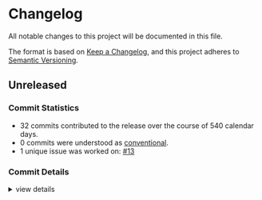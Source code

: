# Changelog

All notable changes to this project will be documented in this file.

The format is based on [Keep a Changelog](https://keepachangelog.com/en/1.0.0/),
and this project adheres to [Semantic Versioning](https://semver.org/spec/v2.0.0.html).

## Unreleased

### Commit Statistics

<csr-read-only-do-not-edit/>

 - 32 commits contributed to the release over the course of 540 calendar days.
 - 0 commits were understood as [conventional](https://www.conventionalcommits.org).
 - 1 unique issue was worked on: [#13](https://github.com/kiibohd/kiibohd-core/issues/13)

### Commit Details

<csr-read-only-do-not-edit/>

<details><summary>view details</summary>

 * **[#13](https://github.com/kiibohd/kiibohd-core/issues/13)**
    - Add keywords and categories to all the Cargo.toml (and fix a few typos) ([`4553cb4`](https://github.com/kiibohd/kiibohd-core/commit/4553cb456ab7df2e2874f03e385166e062787375))
 * **Uncategorized**
    - Initial CHANGELOG.md ([`627f8cf`](https://github.com/kiibohd/kiibohd-core/commit/627f8cff132582bea6935bfed3b095d46cbcb735))
    - Add better debbuing for i331fl3743b crate ([`6416b1c`](https://github.com/kiibohd/kiibohd-core/commit/6416b1cf07440184ba088a077f59a7414a7fb8eb))
    - usbd-hid now uses defmt instead of defmt-impl feature ([`4039041`](https://github.com/kiibohd/kiibohd-core/commit/4039041f1e79ad10fd87e3c2536da4f4b240feea))
    - [kiibohd-usb] Adding HID Lock LED support ([`ce32c30`](https://github.com/kiibohd/kiibohd-core/commit/ce32c302c003900690c645d70ea2c97e87b370ce))
    - [kiibohd-usb] Fix remote wakeup and nkro support ([`3aa9f7e`](https://github.com/kiibohd/kiibohd-core/commit/3aa9f7e9273f1d64933f9fe2a0c8c37960cea705))
    - kiibohd-usb now passes USB compliance HID Tests ([`63a6b3e`](https://github.com/kiibohd/kiibohd-core/commit/63a6b3eebcc1578aa294fc88831b4f0d675fb82f))
    - Increment versions (kll-core, kiibohd-usb) ([`0e9fbf4`](https://github.com/kiibohd/kiibohd-core/commit/0e9fbf40b9f9243f727d80c44a3cae64a4639968))
    - Adding Analog conversion support and fixing kiibohd-usb mouse support ([`4cc97e8`](https://github.com/kiibohd/kiibohd-core/commit/4cc97e8b8302f76ef006032e60ef7b3a2e613da0))
    - Re-enable for git usage ([`fb219cc`](https://github.com/kiibohd/kiibohd-core/commit/fb219cca16bb8f08650d25a0b0291b484700817c))
    - Handling usb-device crate temp issue ([`0a05523`](https://github.com/kiibohd/kiibohd-core/commit/0a055232dd42478aaff72810889c6e0820425f5e))
    - Update defmt configurations ([`58c3aac`](https://github.com/kiibohd/kiibohd-core/commit/58c3aac6996ba72a24c12910e7875ecd2f6be969))
    - More clippy fixes ([`528672a`](https://github.com/kiibohd/kiibohd-core/commit/528672a0f7f255eb95cda7fd5423cfc553fa959e))
    - Increment patch ([`cc4f15f`](https://github.com/kiibohd/kiibohd-core/commit/cc4f15f18096cf75947204eab219c19f3dcaed18))
    - Update README.md ([`b08610d`](https://github.com/kiibohd/kiibohd-core/commit/b08610d8d975776f9ad749985d8e8a7616b8559e))
    - cargo fmt ([`c37456d`](https://github.com/kiibohd/kiibohd-core/commit/c37456d7bfb1f032a0947e4aeb19ea24761e8e7a))
    - Support custom crates.io packages for usb ([`59b8e0f`](https://github.com/kiibohd/kiibohd-core/commit/59b8e0f43f10021c1758b8f44b224bd4be008e31))
    - Set versions for kiibohd-usb ([`33999e3`](https://github.com/kiibohd/kiibohd-core/commit/33999e3e2468d881d89ce4a035369bf4dacfdbd0))
    - Updating Cargo.toml files to publish initial crates ([`e18dafb`](https://github.com/kiibohd/kiibohd-core/commit/e18dafb3802406146f6f70b522418d1139cec09c))
    - Add enqueue_ functions for kiibohd-usb ([`bc989f9`](https://github.com/kiibohd/kiibohd-core/commit/bc989f9c81098047396de4c49f13034df9fd9c88))
    - Fixing power of 2 issues with heapless::Vec ([`8cce7c2`](https://github.com/kiibohd/kiibohd-core/commit/8cce7c29199561a1051c42a9c195fa577a335ee6))
    - Updating to defmt 0.3 ([`831f49e`](https://github.com/kiibohd/kiibohd-core/commit/831f49e1e4d8a3026417544604208a1b4a8243a1))
    - Upating to 2021 edition ([`ea8ed92`](https://github.com/kiibohd/kiibohd-core/commit/ea8ed9259590c31456b11eba01abdd4a8138bf32))
    - Initial skeleton of kll-core implementation ([`025dcea`](https://github.com/kiibohd/kiibohd-core/commit/025dceaa4c3e311de4ab34679b1f7fa0a2a1f84e))
    - Updating to new usbd-hid new_ep_in_with_settings() api ([`7f1fd76`](https://github.com/kiibohd/kiibohd-core/commit/7f1fd762c19964fe50835cb462220d0ad3098039))
    - Adding defmt support to kiibohd-usb ([`d941980`](https://github.com/kiibohd/kiibohd-core/commit/d941980ff0ab56009ec794c2783ebc186882369c))
    - Cleanup cargo fmt ([`764b0ae`](https://github.com/kiibohd/kiibohd-core/commit/764b0ae9b37c08d3201e64096719e8529387ef0d))
    - Splitting hid-io into rust and ffi versions ([`5746c10`](https://github.com/kiibohd/kiibohd-core/commit/5746c1015242c5cf21d603da1f7220bcb06c64a0))
    - Add missing README.md for kiibohd-usb ([`75c89e5`](https://github.com/kiibohd/kiibohd-core/commit/75c89e5151fc067ad127d27bce537d524935f497))
    - Updates to kiibohd-log and kiibohd-usb ([`231fccb`](https://github.com/kiibohd/kiibohd-core/commit/231fccb8df2732bdfab30ed92faa956ec1ecfe17))
    - Small touch-ups to kiibohd-log and kiibohd-usb ([`7faf2b9`](https://github.com/kiibohd/kiibohd-core/commit/7faf2b9cb92c292c4dfd656e7346aa040507159d))
    - Adding initial kiibohd-log and kiibohd-usb ([`547cd8e`](https://github.com/kiibohd/kiibohd-core/commit/547cd8e15da8d664c68f2af899b0bbacb5037eb1))
</details>

